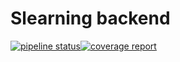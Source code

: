 # Slearning backend

[![pipeline status](https://gitlab.com/slearning-system/slearning-backend/badges/main/pipeline.svg)](https://gitlab.com/slearning-system/slearning-backend/-/commits/main)[![coverage report](https://gitlab.com/slearning-system/slearning-backend/badges/main/coverage.svg)](https://gitlab.com/slearning-system/slearning-backend/-/commits/main)
